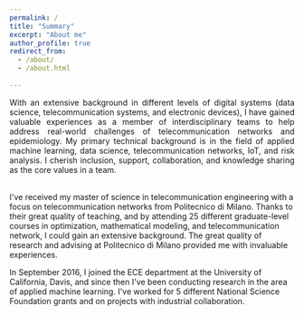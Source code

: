 ```yaml
---
permalink: /
title: "Summary"
excerpt: "About me"
author_profile: true
redirect_from: 
  - /about/
  - /about.html
  
---
```

<div style="text-align: justify"> With an extensive background in different levels 
of digital systems (data science, telecommunication systems, and electronic devices), 
I have gained valuable experiences as a member of interdisciplinary teams to help address 
real-world challenges of telecommunication networks and epidemiology. My primary technical 
background is in the field of applied machine learning, data science, telecommunication networks, IoT, 
and risk analysis. I cherish inclusion, support, collaboration, and knowledge sharing as 
the core values in a team.</div> <br />


I've received my master of science in telecommunication engineering with a focus on 
telecommunication networks from Politecnico di Milano. Thanks to their great quality 
of teaching, and by attending 25 different graduate-level courses in optimization, 
mathematical modeling, and telecommunication network, I could gain an extensive 
background. The great quality of research and advising at Politecnico di Milano provided 
me with invaluable experiences.<br />
 
 
In September 2016, I joined the ECE department at the University of California, Davis, and since then I've been 
conducting research in the area of applied machine learning. I've worked for 5 different National 
Science Foundation grants and on projects with industrial collaboration.  </div>
